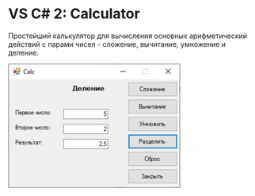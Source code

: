 # VS C# 2: Calculator

Простейший калькулятор для вычисления основных арифметический действий с парами чисел - сложение, вычитание, умножение и деление.

<img src="https://github.com/denis-bush/VS-2-calc/blob/main/1.jpg" height="250"/> 
